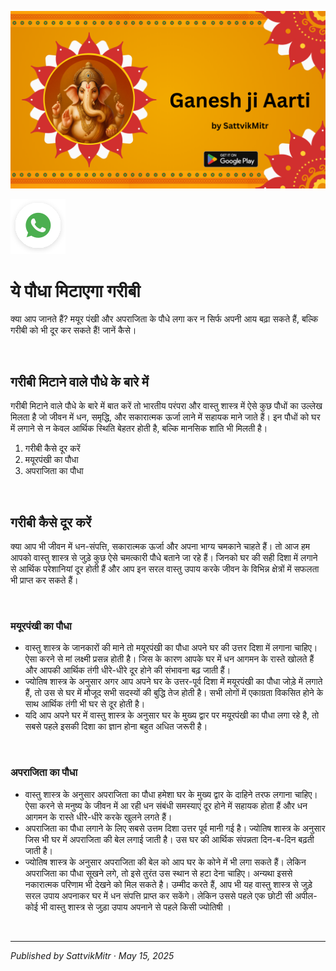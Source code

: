 <!-- Banner SVG -->
![Banner](https://raw.githubusercontent.com/anandwana001/content-repo/refs/heads/main/aarti/ganesh/ganesh_ji_aarti_banner.png)

<!-- Share & WhatsApp icons as SVG -->
<a href="https://api.whatsapp.com/send?text=Check%20out%20this%20article%20in%20the%20Hanuman%20Chalisa%20app%3A%20https%3A%2F%2Fwww.sattvikmitr.com%2Farticles%3FcontentUrl%3Dhttps%253A%252F%252Fraw.githubusercontent.com%252Fanandwana001%252Fcontent-repo%252Frefs%252Fheads%252Fmain%252Faarti%252Fganesh%252Fganesh_aarti_english.md%26title%3DGanesh%2520Aarti">
  <img src="https://raw.githubusercontent.com/anandwana001/content-repo/refs/heads/main/assets/ic_wtsapp_share_rounded.svg" alt="WhatsApp"/>
</a>

<br>

# ये पौधा मिटाएगा गरीबी
क्या आप जानते हैं? मयूर पंखी और अपराजिता के पौधे लगा कर न सिर्फ अपनी आय बढ़ा सकते हैं, बल्कि गरीबी को भी दूर कर सकते हैं! जानें कैसे।

<br>

## गरीबी मिटाने वाले पौधे के बारे में
गरीबी मिटाने वाले पौधे के बारे में बात करें तो भारतीय परंपरा और वास्तु शास्त्र में ऐसे कुछ पौधों का उल्लेख मिलता है जो जीवन में धन, समृद्धि, और सकारात्मक ऊर्जा लाने में सहायक माने जाते हैं। इन पौधों को घर में लगाने से न केवल आर्थिक स्थिति बेहतर होती है, बल्कि मानसिक शांति भी मिलती है।

1. गरीबी कैसे दूर करें
2. मयूरपंखी का पौधा
3. अपराजिता का पौधा

<br>

## गरीबी कैसे दूर करें
क्या आप भी जीवन में धन-संपत्ति, सकारात्मक ऊर्जा और अपना भाग्य चमकाने चाहते हैं। तो आज हम आपको वास्तु शास्त्र से जुड़े कुछ ऐसे चमत्कारी पौधे बताने जा रहे हैं। जिनको घर की सही दिशा में लगाने से आर्थिक परेशानियां दूर होती हैं और आप इन सरल वास्तु उपाय करके जीवन के विभिन्न क्षेत्रों में सफलता भी प्राप्त कर सकते हैं।

<br>

### मयूरपंखी का पौधा
- वास्तु शास्त्र के जानकारों की माने तो मयूरपंखी का पौधा अपने घर की उत्तर दिशा में लगाना चाहिए। ऐसा करने से मां लक्ष्मी प्रसन्न होती है। जिस के कारण आपके घर में धन आगमन के रास्ते खोलते हैं और आपकी आर्थिक तंगी धीरे-धीरे दूर होने की संभावना बढ़ जाती हैं।
- ज्योतिष शास्त्र के अनुसार अगर आप अपने घर के उत्तर-पूर्व दिशा में मयूरपंखी का पौधा जोड़े में लगाते हैं, तो उस से घर में मौजूद सभी सदस्यों की बुद्धि तेज होती है। सभी लोगों में एकाग्रता विकसित होने के साथ आर्थिक तंगी भी घर से दूर होती है।
- यदि आप अपने घर में वास्तु शास्त्र के अनुसार घर के मुख्य द्वार पर मयूरपंखी का पौधा लगा रहे है, तो सबसे पहले इसकी दिशा का ज्ञान होना बहुत अधित जरूरी है।

<br>

### अपराजिता का पौधा
- वास्तु शास्त्र के अनुसार अपराजिता का पौधा हमेशा घर के मुख्य द्वार के दाहिने तरफ लगाना चाहिए। ऐसा करने से मनुष्य के जीवन में आ रही धन संबंधी समस्याएं दूर होने में सहायक होता हैं और धन आगमन के रास्ते धीरे-धीरे करके खुलने लगते हैं।
- अपराजिता का पौधा लगाने के लिए सबसे उत्तम दिशा उत्तर पूर्व मानी गई है। ज्योतिष शास्त्र के अनुसार जिस भी घर में अपराजिता की बेल लगाई जाती है। उस घर की आर्थिक संपन्नता दिन-ब-दिन बढ़ती जाती है।
- ज्योतिष शास्त्र के अनुसार अपराजिता की बेल को आप घर के कोने में भी लगा सकते हैं। लेकिन अपराजिता का पौधा सूखने लगे, तो इसे तुरंत उस स्थान से हटा देना चाहिए। अन्यथा इससे नकारात्मक परिणाम भी देखने को मिल सकते है। उम्मीद करते हैं, आप भी यह वास्तु शास्त्र से जुड़े सरल उपाय अपनाकर घर में धन संपत्ति प्राप्त कर सकेंगे। लेकिन उससे पहले एक छोटी सी अपील- कोई भी वास्तु शास्त्र से जुड़ा उपाय अपनाने से पहले किसी ज्योतिषी ।

<br>

---

*Published by SattvikMitr · May 15, 2025*

